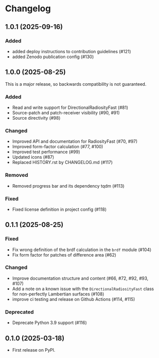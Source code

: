 # Changelog

## 1.0.1 (2025-09-16)

### Added

- added deploy instructions to contribution guidelines (#121)
- added Zenodo publication config (#130)

## 1.0.0 (2025-08-25)

This is a major release, so backwards compatibility is not guaranteed.

### Added

- Read and write support for DirectionalRadiosityFast (#81)
- Source-patch and patch-receiver visibility (#90, #91)
- Source directivity (#98)

### Changed

- Improved API and documentation for RadiosityFast (#70, #97)
- Improved form-factor calculation (#77, #100)
- Improved test performance (#99)
- Updated icons (#87)
- Replaced HISTORY.rst by CHANGELOG.md (#117)

### Removed

- Removed progress bar and its dependency tqdm (#113)

### Fixed

- Fixed license definition in project config (#118)

## 0.1.1 (2025-08-25)

### Fixed

- Fix wrong definition of the brdf calculation in the `brdf` module (#104)
- Fix form factor for patches of difference area (#62)

### Changed

- Improve documentation structure and content (#66, #72, #92, #93, #107)
- Add a note on a known issue with the `DirectionalRadiosityFast` class for
  non-perfectly Lambertian surfaces (#108)
- improve ci testing and release on Github Actions (#114, #115)

### Deprecated

- Deprecate Python 3.9 support (#116)

## 0.1.0 (2025-03-18)

- First release on PyPI.
